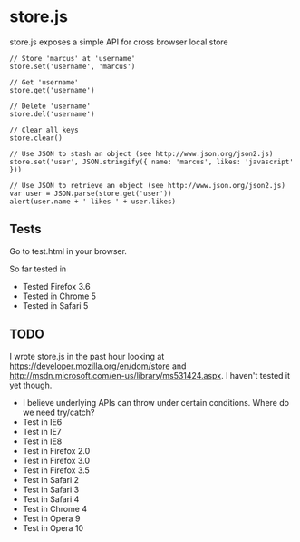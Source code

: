 store.js
========

store.js exposes a simple API for cross browser local store

	// Store 'marcus' at 'username'
	store.set('username', 'marcus')
	
	// Get 'username'
	store.get('username')
	
	// Delete 'username'
	store.del('username')
	
	// Clear all keys
	store.clear()
	
	// Use JSON to stash an object (see http://www.json.org/json2.js)
	store.set('user', JSON.stringify({ name: 'marcus', likes: 'javascript' }))
	
	// Use JSON to retrieve an object (see http://www.json.org/json2.js)
	var user = JSON.parse(store.get('user'))
	alert(user.name + ' likes ' + user.likes)

Tests
-----
Go to test.html in your browser.

So far tested in

 - Tested Firefox 3.6
 - Tested in Chrome 5
 - Tested in Safari 5

TODO
----
I wrote store.js in the past hour looking at https://developer.mozilla.org/en/dom/store and http://msdn.microsoft.com/en-us/library/ms531424.aspx. I haven't tested it yet though.

 - I believe underlying APIs can throw under certain conditions. Where do we need try/catch?
 - Test in IE6
 - Test in IE7
 - Test in IE8
 - Test in Firefox 2.0
 - Test in Firefox 3.0
 - Test in Firefox 3.5
 - Test in Safari 2
 - Test in Safari 3
 - Test in Safari 4
 - Test in Chrome 4
 - Test in Opera 9
 - Test in Opera 10
